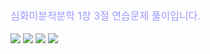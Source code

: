 <br><font size="3" color="9999FF">심화미분적분학 1장 3절 연습문제 풀이입니다. </font><br><br>
<img src = "{{site.baseurl}}/assets/images/project.png">
<img src = "{{site.baseurl}}/assets/images/1j3j1.png">
<img src = "{{site.baseurl}}/assets/images/1j3j2.png">
<img src = "{{site.baseurl}}/assets/images/1j3j3.png">